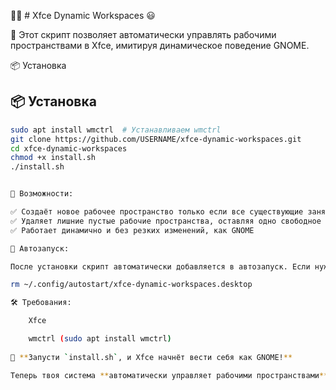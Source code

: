 🚀🎉 # Xfce Dynamic Workspaces 😃

💪 Этот скрипт позволяет автоматически управлять рабочими пространствами в Xfce, имитируя динамическое поведение GNOME. 

📦 Установка

## 📦 Установка  

```bash
sudo apt install wmctrl  # Устанавливаем wmctrl  
git clone https://github.com/USERNAME/xfce-dynamic-workspaces.git  
cd xfce-dynamic-workspaces  
chmod +x install.sh  
./install.sh  


🚀 Возможности:

✅ Создаёт новое рабочее пространство только если все существующие заняты 
✅ Удаляет лишние пустые рабочие пространства, оставляя одно свободное 
✅ Работает динамично и без резких изменений, как GNOME

🔄 Автозапуск:

После установки скрипт автоматически добавляется в автозапуск. Если нужно отключить:

rm ~/.config/autostart/xfce-dynamic-workspaces.desktop

🛠 Требования:

    Xfce

    wmctrl (sudo apt install wmctrl)
 
🔧 **Запусти `install.sh`, и Xfce начнёт вести себя как GNOME!**  

Теперь твоя система **автоматически управляет рабочими пространствами**! 🚀 💪 😃


